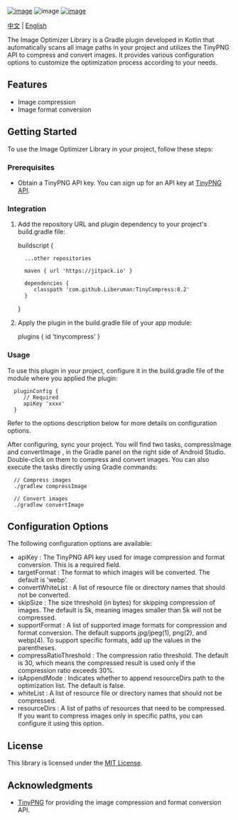 [![image](https://jitpack.io/v/Liberuman/TinyCompress.svg)](https://jitpack.io/Liberuman/TinyCompress)
![image](https://img.shields.io/badge/build-passing-brightgreen.svg)
[![image](https://img.shields.io/packagist/l/doctrine/orm.svg)](https://github.com/Liberuman/TinyCompress/blob/master/LICENSE)

[中文](README_CN.md) | [English](README.md)

The Image Optimizer Library is a Gradle plugin developed in Kotlin that automatically scans all image paths in your project and utilizes the TinyPNG API to compress and convert images. It provides various configuration options to customize the optimization process according to your needs.

## Features
- Image compression
- Image format conversion

## Getting Started
To use the Image Optimizer Library in your project, follow these steps:

### Prerequisites
- Obtain a TinyPNG API key. You can sign up for an API key at [TinyPNG API](https://tinypng.com/developers).

### Integration
1. Add the repository URL and plugin dependency to your project's  build.gradle  file:


      buildscript {
      
         ...other repositories
      
         maven { url 'https://jitpack.io' }
      
         dependencies {
            classpath 'com.github.Liberuman:TinyCompress:0.2'
         }
      }

3. Apply the plugin in the  build.gradle  file of your app module:


      plugins {
         id 'tinycompress'
      }

### Usage
To use this plugin in your project, configure it in the build.gradle file of the module where you applied the plugin:


      pluginConfig {
         // Required
         apiKey 'xxxx'
      }

Refer to the options description below for more details on configuration options.

After configuring, sync your project. You will find two tasks,  compressImage  and  convertImage , in the Gradle panel on the right side of Android Studio. Double-click on them to compress and convert images. You can also execute the tasks directly using Gradle commands:

      // Compress images
      ./gradlew compressImage

      // Convert images
      ./gradlew convertImage

## Configuration Options
The following configuration options are available:

-  apiKey : The TinyPNG API key used for image compression and format conversion. This is a required field.
-  targetFormat : The format to which images will be converted. The default is 'webp'.
-  convertWhiteList : A list of resource file or directory names that should not be converted.
-  skipSize : The size threshold (in bytes) for skipping compression of images. The default is 5k, meaning images smaller than 5k will not be compressed.
-  supportFormat : A list of supported image formats for compression and format conversion. The default supports jpg/jpeg(1), png(2), and webp(4). To support specific formats, add up the values in the parentheses.
-  compressRatioThreshold : The compression ratio threshold. The default is 30, which means the compressed result is used only if the compression ratio exceeds 30%.
-  isAppendMode : Indicates whether to append resourceDirs path to the optimization list. The default is false.
-  whiteList : A list of resource file or directory names that should not be compressed.
-  resourceDirs : A list of paths of resources that need to be compressed. If you want to compress images only in specific paths, you can configure it using this option.

## License
This library is licensed under the [MIT License](LICENSE).

## Acknowledgments
- [TinyPNG](https://tinypng.com) for providing the image compression and format conversion API.